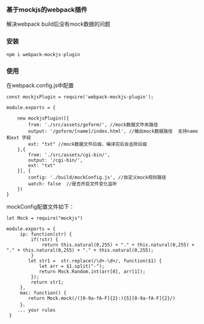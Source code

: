 ### 基于mockjs的webpack插件

解决webpack build后没有mock数据的问题

### 安装

	npm i webpack-mockjs-plugin

### 使用

在webpack.config.js中配置

	const mockjsPlugin = require('webpack-mockjs-plugin');

	module.exports = {

		new mockjsPlugin([{
			from: './src/assets/goform/', //mock数据文件夹路径 
			output: '/goform/[name]/index.html', //输出mock数据路径  支持name和ext 字段
			ext: "txt" //mock数据文件后缀，编译完后会去除后缀
		},{
			from: './src/assets/cgi-bin/',
			output: '/cgi-bin/',
			ext: "txt"
		}], {
			config: './build/mockConfig.js', //自定义mock规则路径
			watch: false  //是否开启文件变化监听
		})
	}


mockConfig配置文件如下：

	let Mock = require("mockjs")

	module.exports = {
		 ip: function(str) {
			 if(!str) {
				 return this.natural(0,255) + "." + this.natural(0,255) + "." + this.natural(0,255) + "." + this.natural(0,255);
			 }
			let str1 =  str.replace(/\d+-\d+/, function($1) {
				let arr = $1.split("-");
				return Mock.Random.int(arr[0], arr[1]);
			 });
			 return str1;
		 },
		 mac: function() {
			return Mock.mock(/([0-9a-fA-F]{2}:){5}[0-9a-fA-F]{2}/)
		 }，
		... your rules
	 }
